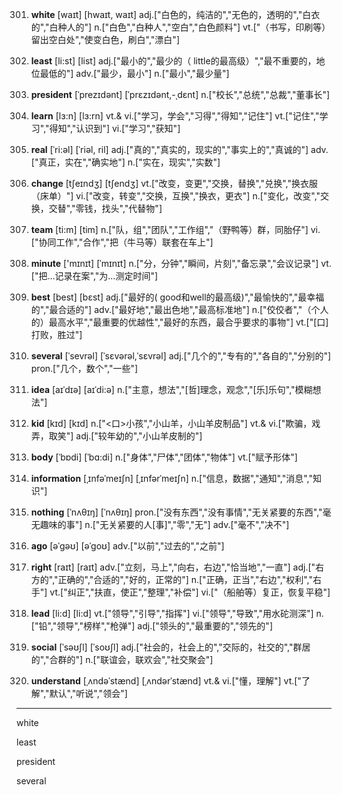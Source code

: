 301. **white**
[waɪt]  [hwaɪt, waɪt]
adj.["白色的，纯洁的","无色的，透明的","白衣的","白种人的"]  n.["白色","白种人","空白","白色颜料"]  vt.["（书写，印刷等）留出空白处","使变白色，刷白","漂白"]  

302. **least**
[li:st]  [list]
adj.["最小的","最少的（ little的最高级）","最不重要的，地位最低的"]  adv.["最少，最小"]  n.["最小","最少量"]  

303. **president**
[ˈprezɪdənt]  [ˈprɛzɪdənt,-ˌdɛnt]
n.["校长","总统","总裁","董事长"]  

304. **learn**
[lɜ:n]  [lɜ:rn]
vt.& vi.["学习，学会","习得","得知","记住"]  vt.["记住","学习","得知","认识到"]  vi.["学习","获知"]  

305. **real**
[ˈri:əl]  [ˈriəl, ril]
adj.["真的","真实的，现实的","事实上的","真诚的"]  adv.["真正，实在","确实地"]  n.["实在，现实","实数"]  

306. **change**
[tʃeɪndʒ]  [tʃendʒ]
vt.["改变，变更","交换，替换","兑换","换衣服（床单）"]  vi.["改变，转变","交换，互换","换衣，更衣"]  n.["变化，改变","交换，交替","零钱，找头","代替物"]  

307. **team**
[ti:m]  [tim]
n.["队，组","团队","工作组","（野鸭等）群，同胎仔"]  vi.["协同工作","合作","把（牛马等）联套在车上"]  

308. **minute**
['mɪnɪt]  [ˈmɪnɪt]
n.["分，分钟","瞬间，片刻","备忘录","会议记录"]  vt.["把…记录在案","为…测定时间"]  

309. **best**
[best]  [bɛst]
adj.["最好的( good和well的最高级)","最愉快的","最幸福的","最合适的"]  adv.["最好地","最出色地","最高标准地"]  n.["佼佼者","（个人的）最高水平","最重要的优越性","最好的东西，最合乎要求的事物"]  vt.["[口]打败，胜过"]  

310. **several**
[ˈsevrəl]  [ˈsɛvərəl,ˈsɛvrəl]
adj.["几个的","专有的","各自的","分别的"]  pron.["几个，数个","一些"]  

311. **idea**
[aɪˈdɪə]  [aɪˈdi:ə]
n.["主意，想法","[哲]理念，观念","[乐]乐句","模糊想法"]  

312. **kid**
[kɪd]  [kɪd]
n.["<口>小孩","小山羊，小山羊皮制品"]  vt.& vi.["欺骗，戏弄，取笑"]  adj.["较年幼的","小山羊皮制的"]  

313. **body**
[ˈbɒdi]  [ˈbɑ:di]
n.["身体","尸体","团体","物体"]  vt.["赋予形体"]  

314. **information**
[ˌɪnfəˈmeɪʃn]  [ˌɪnfərˈmeɪʃn]
n.["信息，数据","通知","消息","知识"]  

315. **nothing**
[ˈnʌθɪŋ]  [ˈnʌθɪŋ]
pron.["没有东西","没有事情","无关紧要的东西","毫无趣味的事"]  n.["无关紧要的人[事]","零","无"]  adv.["毫不","决不"]  

316. **ago**
[əˈgəʊ]  [əˈgoʊ]
adv.["以前","过去的","之前"]  

317. **right**
[raɪt]  [raɪt]
adv.["立刻，马上","向右，右边","恰当地","一直"]  adj.["右方的","正确的","合适的","好的，正常的"]  n.["正确，正当","右边","权利","右手"]  vt.["纠正","扶直，使正","整理","补偿"]  vi.["（船舶等）复正，恢复平稳"]  

318. **lead**
[li:d]  [li:d]
vt.["领导","引导","指挥"]  vi.["领导","导致","用水砣测深"]  n.["铅","领导","榜样","枪弹"]  adj.["领头的","最重要的","领先的"]  

319. **social**
[ˈsəʊʃl]  [ˈsoʊʃl]
adj.["社会的，社会上的","交际的，社交的","群居的","合群的"]  n.["联谊会，联欢会","社交聚会"]  

320. **understand**
[ˌʌndəˈstænd]  [ˌʌndərˈstænd]
vt.& vi.["懂，理解"]  vt.["了解","默认","听说","领会"]  



---

white

least

president

several

